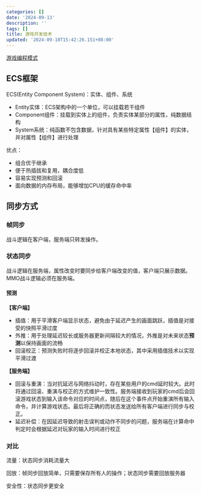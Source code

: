 ```yaml
---
categories: []
date: '2024-09-13'
description: ''
tags: []
title: 游戏开发技术
updated: '2024-09-18T15:42:26.151+08:00'
---
```

[游戏编程模式](https://gpp.tkchu.me/)

## ECS框架

ECS(Entity Component System)：实体、组件、系统

* Entity实体：ECS架构中的一个单位，可以挂载若干组件
* Component组件：挂载到实体上的组件，负责实体某部分的属性，纯数据结构
* System系统：纯函数不包含数据，针对具有某些特定属性【组件】的实体，并对属性【组件】进行处理

优点：

- 组合优于继承
- 便于热插拔和复用，耦合度低
- 容易实现预测和回滚
- 面向数据的内存布局，能够增加CPU的缓存命中率

## 同步方式

### 帧同步

战斗逻辑在客户端，服务端只转发操作。

### 状态同步

战斗逻辑在服务端，属性改变时要同步给客户端改变的值，客户端只展示数据。MMO战斗逻辑必须在服务端。

#### 预测

**【客户端】**

* 插值：用于平滑客户端显示状态，避免由于延迟产生的画面跳跃，插值是对接受的快照平滑过度
* 外推：用于处理延迟较长或服务器更新间隔较大的情况，外推是对未来状态**预测**以保持画面的流畅
* 回滚校正：预测失败时将逐步回滚并校正本地状态，其中采用插值技术以实现平滑过渡

**【服务端】**

* 回滚与重演：当对抗延迟与网络抖动时，存在某些用户的cmd延时较大。此时将通过回滚、重演与校正的方式维护一致性。服务端接收到玩家的cmd后会回滚游戏状态到输入该命令对应的时间点，随后在这个事件点开始重演所有输入命令，并计算游戏状态。最后将正确的而状态发送给所有客户端进行同步与校正。
* 延迟补偿：在因延迟导致的射击误判或动作不同步的问题，服务端在计算命中判定时会根据延迟对玩家的输入时间进行校正

### 对比

流量：状态同步消耗流量大

回放：帧同步回放简单，只需要保存所有人的操作；状态同步需要回放服务器

安全性：状态同步更安全

